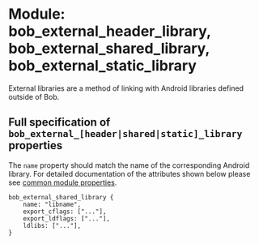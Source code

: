# Module: bob_external_header_library, bob_external_shared_library, bob_external_static_library

External libraries are a method of linking with Android libraries defined
outside of Bob.

## Full specification of `bob_external_[header|shared|static]_library` properties

The `name` property should match the name of the corresponding Android library.
For detailed documentation of the attributes shown below please see [common module properties](common_module_properties.md).

```bp
bob_external_shared_library {
    name: "libname",
    export_cflags: ["..."],
    export_ldflags: ["..."],
    ldlibs: ["..."],
}
```
